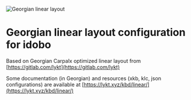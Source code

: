 ![Georgian linear layout](https://lykt.xyz/kbd/linear/dsae.svg)

# Georgian linear layout configuration for idobo

Based on Georgian Carpalx optimized linear layout from [https://gitlab.com/lykt](https://gitlab.com/lykt)

Some documentation (in Georgian) and resources (xkb, klc, json configurations) are available at [https://lykt.xyz/kbd/linear/](https://lykt.xyz/kbd/linear/)
